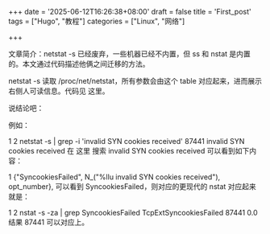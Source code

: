+++
date = '2025-06-12T16:26:38+08:00'
draft = false
title = 'First_post'
tags = ["Hugo", "教程"]
categories = ["Linux", "网络"]

+++

文章简介：netstat -s 已经废弃，一些机器已经不内置，但 ss 和 nstat 是内置的。本文通过代码描述他俩之间迁移的方法。

netstat -s 读取 /proc/net/netstat，所有参数会由这个 table 对应起来，进而展示 右侧人可读信息。代码见 这里。

说结论吧：

例如：

1
2
netstat -s | grep -i 'invalid SYN cookies received'
    87441 invalid SYN cookies received
在 这里 搜索 invalid SYN cookies received 可以看到如下内容：

1
{"SyncookiesFailed", N_("%llu invalid SYN cookies received"), opt_number},
可以看到 SyncookiesFailed，则对应的更现代的 nstat 对应起来就是：

1
2
nstat -s -za | grep SyncookiesFailed
TcpExtSyncookiesFailed          87441              0.0
结果 87441 可以对应上。

